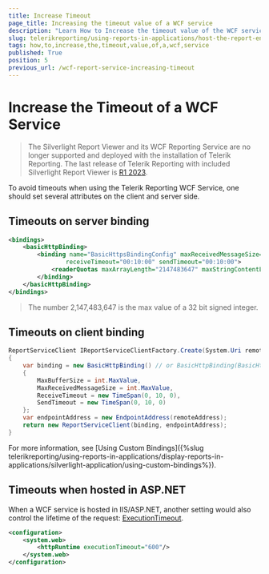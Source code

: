 ```yaml
---
title: Increase Timeout
page_title: Increasing the timeout value of a WCF service
description: "Learn How to Increase the timeout value of the WCF service in Telerik Reporting."
slug: telerikreporting/using-reports-in-applications/host-the-report-engine-remotely/telerik-reporting-wcf-service/how-to-increase-the-timeout-value-of-a-wcf-service
tags: how,to,increase,the,timeout,value,of,a,wcf,service
published: True
position: 5
previous_url: /wcf-report-service-increasing-timeout
---
```


# Increase the Timeout of a WCF Service

> The Silverlight Report Viewer and its WCF Reporting Service are no longer supported and deployed with the installation of Telerik Reporting. The last release of Telerik Reporting with included Silverlight Report Viewer is [R1 2023](https://www.telerik.com/support/whats-new/reporting/release-history/progress-telerik-reporting-r1-2023-17-0-23-118).

To avoid timeouts when using the Telerik Reporting WCF Service, one should set several attributes on the client and server side.

## Timeouts on server binding

````XML
<bindings>
	<basicHttpBinding>
		<binding name="BasicHttpsBindingConfig" maxReceivedMessageSize="2147483647" maxBufferSize="2147483647"
				receiveTimeout="00:10:00" sendTimeout="00:10:00">
			<readerQuotas maxArrayLength="2147483647" maxStringContentLength="2147483647"/>
		</binding>
	</basicHttpBinding>
</bindings>
````

> The number 2,147,483,647 is the max value of a 32 bit signed integer.

## Timeouts on client binding

````C#
ReportServiceClient IReportServiceClientFactory.Create(System.Uri remoteAddress)
{
	var binding = new BasicHttpBinding() // or BasicHttpBinding(BasicHttpSecurityMode.Transport) overload if SSL is used
	{
		MaxBufferSize = int.MaxValue,
		MaxReceivedMessageSize = int.MaxValue,
		ReceiveTimeout = new TimeSpan(0, 10, 0),
		SendTimeout = new TimeSpan(0, 10, 0)
	};
	var endpointAddress = new EndpointAddress(remoteAddress);
	return new ReportServiceClient(binding, endpointAddress);
}
````

For more information, see [Using Custom Bindings]({%slug telerikreporting/using-reports-in-applications/display-reports-in-applications/silverlight-application/using-custom-bindings%}).

## Timeouts when hosted in ASP.NET

When a WCF service is hosted in IIS/ASP.NET, another setting would also control the lifetime of the request: [ExecutionTimeout](/api/System.Web.Configuration.HttpRuntimeSection#System_Web_Configuration_HttpRuntimeSection_ExecutionTimeout).

````XML
<configuration>
	<system.web>
		<httpRuntime executionTimeout="600"/>
	</system.web>
</configuration>
````

